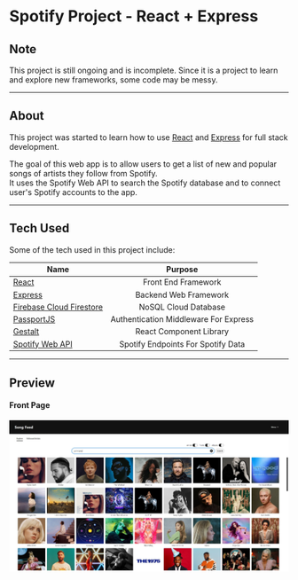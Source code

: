 # Spotify Project - React + Express 

## Note
This project is still ongoing and is incomplete. Since it is a project to learn and explore new frameworks, some code may be messy.

---
## About

This project was started to learn how to use [React](https://reactjs.org/) and [Express](https://expressjs.com/) for full stack development.

The goal of this web app is to allow users to get a list of new and popular songs of artists they follow from Spotify.  
It uses the Spotify Web API to search the Spotify database and to connect user's Spotify accounts to the app.

---
## Tech Used
Some of the tech used in this project include:

| Name                                  | Purpose       |
| -------------                         |:-------------:|
| [React](https://reactjs.org/)                                                         | Front End Framework     |
| [Express](https://expressjs.com/)                                                     | Backend Web Framework     |
| [Firebase Cloud Firestore](https://firebase.google.com/docs/firestore)                | NoSQL Cloud Database     |
| [PassportJS](https://www.passportjs.org/)                                             | Authentication Middleware For Express    |
| [Gestalt](https://gestalt.pinterest.systems/home)                                     | React Component Library     |
| [Spotify Web API](https://developer.spotify.com/documentation/web-api/)               | Spotify Endpoints For Spotify Data     |

---
## Preview

#### Front Page
![Front Page](/preview_images/preview1.jpg)
